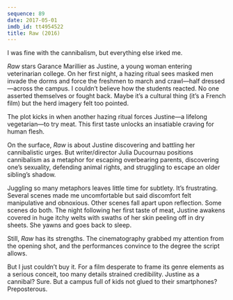 ```yaml
---
sequence: 89
date: 2017-05-01
imdb_id: tt4954522
title: Raw (2016)
---
```


I was fine with the cannibalism, but everything else irked me.

_Raw_ stars Garance Marillier as Justine, a young woman entering veterinarian college. On her first night, a hazing ritual sees masked men invade the dorms and force the freshmen to march and crawl—half dressed—across the campus. I couldn’t believe how the students reacted. No one asserted themselves or fought back. Maybe it’s a cultural thing (it’s a French film) but the herd imagery felt too pointed.

The plot kicks in when another hazing ritual forces Justine—a lifelong vegetarian—to try meat. This first taste unlocks an insatiable craving for human flesh.

On the surface, _Raw_ is about Justine discovering and battling her cannibalistic urges. But writer/director Julia Ducournau positions cannibalism as a metaphor for escaping overbearing parents, discovering one’s sexuality, defending animal rights, and struggling to escape an older sibling’s shadow.

Juggling so many metaphors leaves little time for subtlety. It’s frustrating. Several scenes made me uncomfortable but said discomfort felt manipulative and obnoxious. Other scenes fall apart upon reflection. Some scenes do both. The night following her first taste of meat, Justine awakens covered in huge itchy welts with swaths of her skin peeling off in dry sheets. She yawns and goes back to sleep.

Still, _Raw_ has its strengths. The cinematography grabbed my attention from the opening shot, and the performances convince to the degree the script allows.

But I just couldn’t buy it. For a film desperate to frame its genre elements as a serious conceit, too many details strained credibility. Justine as a cannibal? Sure. But a campus full of kids not glued to their smartphones? Preposterous.